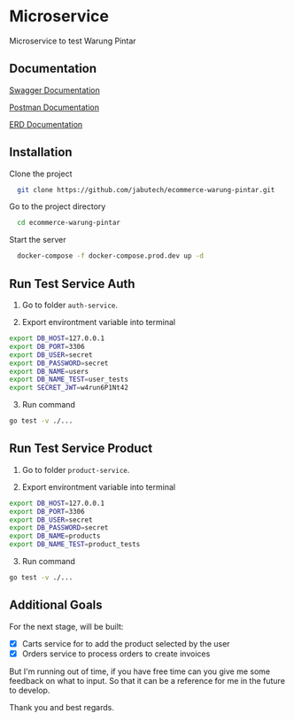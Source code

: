 # Microservice

Microservice to test Warung Pintar

## Documentation

[Swagger Documentation](https://app.swaggerhub.com/apis-docs/DARMAWANRIZKY43/warung_pintar/1.0.0)

[Postman Documentation](https://documenter.getpostman.com/view/12132212/UzBqnQDz)

[ERD Documentation](https://dbdiagram.io/d/62b10c8f69be0b672c085fcb)

## Installation

Clone the project

```bash
  git clone https://github.com/jabutech/ecommerce-warung-pintar.git
```

Go to the project directory

```bash
  cd ecommerce-warung-pintar
```

Start the server

```bash
  docker-compose -f docker-compose.prod.dev up -d
```

## Run Test Service Auth

1. Go to folder `auth-service`.

2. Export environtment variable into terminal

```bash
export DB_HOST=127.0.0.1
export DB_PORT=3306
export DB_USER=secret
export DB_PASSWORD=secret
export DB_NAME=users
export DB_NAME_TEST=user_tests
export SECRET_JWT=w4run6P1Nt42
```

3. Run command

```bash
go test -v ./...
```

## Run Test Service Product

1. Go to folder `product-service`.

2. Export environtment variable into terminal

```bash
export DB_HOST=127.0.0.1
export DB_PORT=3306
export DB_USER=secret
export DB_PASSWORD=secret
export DB_NAME=products
export DB_NAME_TEST=product_tests
```

3. Run command

```bash
go test -v ./...
```

## Additional Goals

For the next stage, will be built:

- [x] Carts service for to add the product selected by the user
- [x] Orders service to process orders to create invoices

But I'm running out of time, if you have free time can you give me some feedback on what to input. So that it can be a reference for me in the future to develop.

Thank you and best regards.
